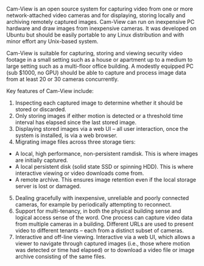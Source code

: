 Cam-View is an open source system for capturing video from one or more network-attached video cameras
and for displaying, storing locally and archiving remotely captured images.
Cam-View can run on inexpensive PC hardware and draw images from inexpensive cameras. It was developed on Ubuntu but should be easily portable to any Linux distribution and with minor effort any Unix-based
system.

Cam-View is suitable for capturing, storing and viewing security video footage in a small setting such as
a house or apartment up to a medium to large setting such as a multi-floor office building. A modestly
equipped PC (sub $1000, no GPU) should be able to capture and process image data from at least 20 or
30 cameras concurrently.

Key features of Cam-View include:

1. Inspecting each captured image to determine whether it should be stored or discarded.
2. Only storing images if either motion is detected or a threshold time interval has elapsed since the last
stored image.
3. Displaying stored images via a web UI – all user interaction, once the system is installed, is via a web
browser.
4. Migrating image files across three storage tiers:
  - A local, high performance, non-persistent ramdisk. This is where images are initially captured.
  - A local persistent disk (solid state SSD or spinning HDD). This is where interactive viewing or
video downloads come from.
  - A remote archive. This ensures image retention even if the local storage server is lost or damaged.
5. Dealing gracefully with inexpensive, unreliable and poorly connected cameras, for example by periodically attempting to reconnect.
6. Support for multi-tenancy, in both the physical building sense and logical access sense of the word.
One process can capture video data from multiple cameras in a building. Different URLs are used to
present video to different tenants – each from a distinct subset of cameras.
7. Interactive and off-line viewing. Interactive via a web UI, which allows a viewer to navigate through
captured images (i.e., those where motion was detected or time had elapsed) or to download a video
file or image archive consisting of the same files.
